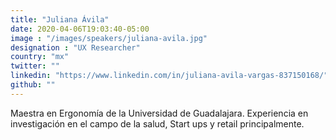 ```yaml
---
title: "Juliana Ávila"
date: 2020-04-06T19:03:40-05:00
image : "/images/speakers/juliana-avila.jpg"
designation : "UX Researcher"
country: "mx"
twitter: ""
linkedin: "https://www.linkedin.com/in/juliana-avila-vargas-837150168/"
github: ""
---
```


Maestra en Ergonomía de la Universidad de Guadalajara. Experiencia en investigación en el campo de la salud, Start ups y retail principalmente.